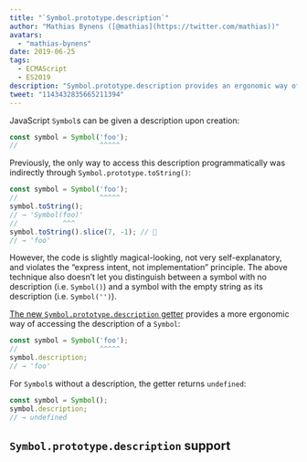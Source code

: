 ```yaml
---
title: "`Symbol.prototype.description`"
author: "Mathias Bynens ([@mathias](https://twitter.com/mathias))"
avatars: 
  - "mathias-bynens"
date: 2019-06-25
tags: 
  - ECMAScript
  - ES2019
description: "Symbol.prototype.description provides an ergonomic way of accessing the description of a Symbol."
tweet: "1143432835665211394"
---
```

JavaScript `Symbol`s can be given a description upon creation:

```js
const symbol = Symbol('foo');
//                    ^^^^^
```

Previously, the only way to access this description programmatically was indirectly through `Symbol.prototype.toString()`:

```js
const symbol = Symbol('foo');
//                    ^^^^^
symbol.toString();
// → 'Symbol(foo)'
//           ^^^
symbol.toString().slice(7, -1); // 🤔
// → 'foo'
```

However, the code is slightly magical-looking, not very self-explanatory, and violates the “express intent, not implementation” principle. The above technique also doesn’t let you distinguish between a symbol with no description (i.e. `Symbol()`) and a symbol with the empty string as its description (i.e. `Symbol('')`).

<!--truncate-->
[The new `Symbol.prototype.description` getter](https://tc39.es/ecma262/#sec-symbol.prototype.description) provides a more ergonomic way of accessing the description of a `Symbol`:

```js
const symbol = Symbol('foo');
//                    ^^^^^
symbol.description;
// → 'foo'
```

For `Symbol`s without a description, the getter returns `undefined`:

```js
const symbol = Symbol();
symbol.description;
// → undefined
```

## `Symbol.prototype.description` support

<feature-support chrome="70 /blog/v8-release-70#javascript-language-features"
                 firefox="63"
                 safari="12.1"
                 nodejs="12 https://twitter.com/mathias/status/1120700101637353473"
                 babel="yes https://github.com/zloirock/core-js#ecmascript-symbol"></feature-support>
